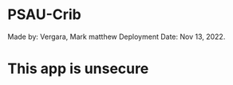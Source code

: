 # PSAU-Crib
Made by: Vergara, Mark matthew
Deployment Date: Nov 13, 2022.

# This app is unsecure    